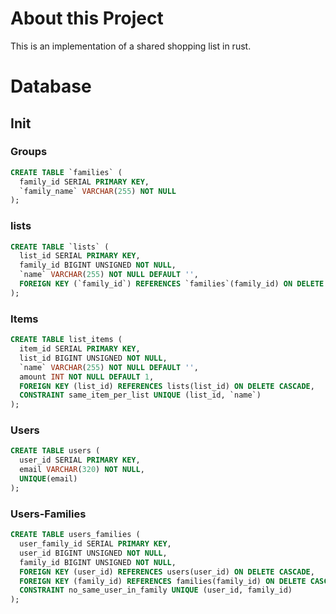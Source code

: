 # About this Project

This is an implementation of a shared shopping list in rust.

# Database

## Init

### Groups

```sql
CREATE TABLE `families` (
  family_id SERIAL PRIMARY KEY,
  `family_name` VARCHAR(255) NOT NULL
);
```

### lists

```sql
CREATE TABLE `lists` (
  list_id SERIAL PRIMARY KEY,
  family_id BIGINT UNSIGNED NOT NULL,
  `name` VARCHAR(255) NOT NULL DEFAULT '',
  FOREIGN KEY (`family_id`) REFERENCES `families`(family_id) ON DELETE CASCADE
);
```

### Items

```sql
CREATE TABLE list_items (
  item_id SERIAL PRIMARY KEY,
  list_id BIGINT UNSIGNED NOT NULL,
  `name` VARCHAR(255) NOT NULL DEFAULT '',
  amount INT NOT NULL DEFAULT 1,
  FOREIGN KEY (list_id) REFERENCES lists(list_id) ON DELETE CASCADE,
  CONSTRAINT same_item_per_list UNIQUE (list_id, `name`)
);
```

### Users

```sql
CREATE TABLE users (
  user_id SERIAL PRIMARY KEY,
  email VARCHAR(320) NOT NULL,
  UNIQUE(email)
);
```

### Users-Families

```sql
CREATE TABLE users_families (
  user_family_id SERIAL PRIMARY KEY,
  user_id BIGINT UNSIGNED NOT NULL,
  family_id BIGINT UNSIGNED NOT NULL,
  FOREIGN KEY (user_id) REFERENCES users(user_id) ON DELETE CASCADE,
  FOREIGN KEY (family_id) REFERENCES families(family_id) ON DELETE CASCADE,
  CONSTRAINT no_same_user_in_family UNIQUE (user_id, family_id)
);
```
